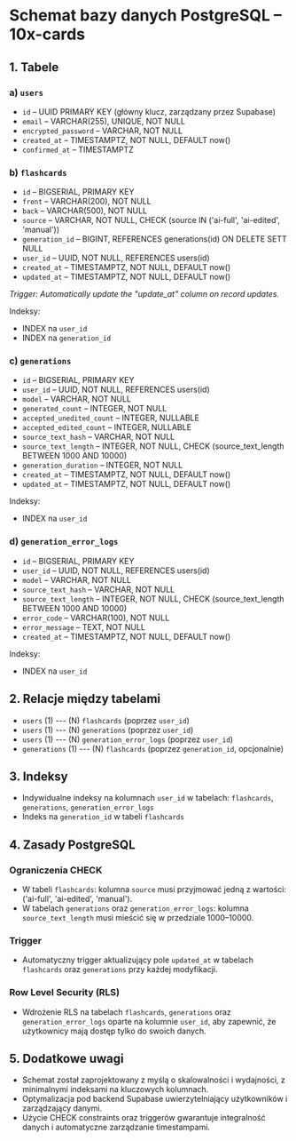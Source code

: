 # Schemat bazy danych PostgreSQL – 10x-cards

## 1. Tabele

### a) `users`

- `id` – UUID PRIMARY KEY (główny klucz, zarządzany przez Supabase)
- `email` – VARCHAR(255), UNIQUE, NOT NULL
- `encrypted_password` – VARCHAR, NOT NULL
- `created_at` – TIMESTAMPTZ, NOT NULL, DEFAULT now()
- `confirmed_at` – TIMESTAMPTZ

### b) `flashcards`

- `id` – BIGSERIAL, PRIMARY KEY
- `front` – VARCHAR(200), NOT NULL
- `back` – VARCHAR(500), NOT NULL
- `source` – VARCHAR, NOT NULL, CHECK (source IN ('ai-full', 'ai-edited', 'manual'))
- `generation_id` – BIGINT, REFERENCES generations(id) ON DELETE SETT NULL
- `user_id` – UUID, NOT NULL, REFERENCES users(id)
- `created_at` – TIMESTAMPTZ, NOT NULL, DEFAULT now()
- `updated_at` – TIMESTAMPTZ, NOT NULL, DEFAULT now()

_Trigger: Automatically update the "update_at" column on record updates._

Indeksy:

- INDEX na `user_id`
- INDEX na `generation_id`

### c) `generations`

- `id` – BIGSERIAL, PRIMARY KEY
- `user_id` – UUID, NOT NULL, REFERENCES users(id)
- `model` – VARCHAR, NOT NULL
- `generated_count` – INTEGER, NOT NULL
- `accepted_unedited_count` – INTEGER, NULLABLE
- `accepted_edited_count` – INTEGER, NULLABLE
- `source_text_hash` – VARCHAR, NOT NULL
- `source_text_length` – INTEGER, NOT NULL, CHECK (source_text_length BETWEEN 1000 AND 10000)
- `generation_duration` – INTEGER, NOT NULL
- `created_at` – TIMESTAMPTZ, NOT NULL, DEFAULT now()
- `updated_at` – TIMESTAMPTZ, NOT NULL, DEFAULT now()

Indeksy:

- INDEX na `user_id`

### d) `generation_error_logs`

- `id` – BIGSERIAL, PRIMARY KEY
- `user_id` – UUID, NOT NULL, REFERENCES users(id)
- `model` – VARCHAR, NOT NULL
- `source_text_hash` – VARCHAR, NOT NULL
- `source_text_length` – INTEGER, NOT NULL, CHECK (source_text_length BETWEEN 1000 AND 10000)
- `error_code` – VARCHAR(100), NOT NULL
- `error_message` – TEXT, NOT NULL
- `created_at` – TIMESTAMPTZ, NOT NULL, DEFAULT now()

Indeksy:

- INDEX na `user_id`

## 2. Relacje między tabelami

- `users` (1) --- (N) `flashcards` (poprzez `user_id`)
- `users` (1) --- (N) `generations` (poprzez `user_id`)
- `users` (1) --- (N) `generation_error_logs` (poprzez `user_id`)
- `generations` (1) --- (N) `flashcards` (poprzez `generation_id`, opcjonalnie)

## 3. Indeksy

- Indywidualne indeksy na kolumnach `user_id` w tabelach: `flashcards`, `generations`, `generation_error_logs`
- Indeks na `generation_id` w tabeli `flashcards`

## 4. Zasady PostgreSQL

### Ograniczenia CHECK

- W tabeli `flashcards`: kolumna `source` musi przyjmować jedną z wartości: ('ai-full', 'ai-edited', 'manual').
- W tabelach `generations` oraz `generation_error_logs`: kolumna `source_text_length` musi mieścić się w przedziale 1000–10000.

### Trigger

- Automatyczny trigger aktualizujący pole `updated_at` w tabelach `flashcards` oraz `generations` przy każdej modyfikacji.

### Row Level Security (RLS)

- Wdrożenie RLS na tabelach `flashcards`, `generations` oraz `generation_error_logs` oparte na kolumnie `user_id`, aby zapewnić, że użytkownicy mają dostęp tylko do swoich danych.

## 5. Dodatkowe uwagi

- Schemat został zaprojektowany z myślą o skalowalności i wydajności, z minimalnymi indeksami na kluczowych kolumnach.
- Optymalizacja pod backend Supabase uwierzytelniający użytkowników i zarządzający danymi.
- Użycie CHECK constraints oraz triggerów gwarantuje integralność danych i automatyczne zarządzanie timestampami.
